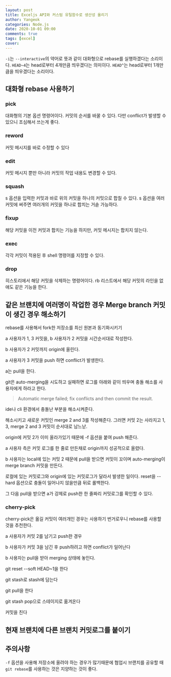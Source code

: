 ```yaml
---
layout: post
title: Exceljs API와 커스텀 유틸함수로 생산성 올리기
author: Yangeok
categories: Node.js
date: 2020-10-01 09:00
comments: true
tags: [excel]
cover:
---
```



`-i`는 `--interactive`의 약어로 뜻과 같이 대화형으로 rebase를 실행하겠다는 소리이다. `HEAD~4`는 head로부터 4개만큼 띄우겠다는 의미이다. `HEAD^`는 head로부터 1개만큼을 띄우겠다는 소리이다.

## 대화형 rebase 사용하기

### pick

대화형의 기본 옵션 명령어이다. 커밋의 순서를 바꿀 수 있다. 다만 conflict가 발생할 수 있으니 조심해서 쓰는게 좋다.

### reword

커밋 메시지를 바로 수정할 수 있다

### edit

커밋 메시지 뿐만 아니라 커밋의 작업 내용도 변경할 수 있다.

### squash

s 옵션을 입력한 커밋과 바로 위의 커밋을 하나의 커밋으로 합칠 수 있다. s 옵션을 여러 커밋에 써주면 여러개의 커밋을 하나로 합치는 거솓 가능하다.

### fixup

해당 커밋을 이전 커밋과 합치는 기능을 하지만, 커밋 메시지는 합치지 않는다.

### exec

각각 커밋이 적용된 후 shell 명령어를 지정할 수 있다.

### drop

히스토리에서 해당 커밋을 삭제하는 명령어이다. rb 리스트에서 해당 커밋의 라인을 없애도 같은 기능을 한다.

## 같은 브랜치에 여러명이 작업한 경우 Merge branch 커밋이 생긴 경우 해소하기

rebase를 사용해서 fork한 저장소를 최신 원본과 동기화시키기

a 사용자가 1, 3 커밋을, b 사용자가 2 커밋을 시간순서대로 작성한다.

b 사용자가 2 커밋까지 origin에 올린다.

a 사용자가 3 커밋을 push 하면 conflict가 발생한다.

a는 pull을 한다.

git은 auto-merging을 시도하고 실패하면 로그를 아래와 같이 띄우며 충돌 해소를 사용자에게 하라고 한다.

> Automatic merge failed; fix conflicts and then commit the result.

ide나 cli 환경에서 충돌난 부분을 해소시켜준다.

해소시키고 새로운 커밋인 merge 2 and 3를 작성해준다. 그러면 커밋 2는 사라지고 1, 3, merge 2 and 3 커밋이 순서대로 남느낟.

origin에 커밋 2가 이미 올라가있기 때문에 -f 옵션을 붙여 push 해준다.

a 사용자 측은 커밋 로그를 한 줄로 만든채로 origin까지 성공적으로 올렸다.

b 사용자는 local에 있는 커밋 2 때문에 pull을 받으면 커밋이 꼬이며 auto-merging이 merge branch 커밋을 만든다.

로컬에 있는 커밋로그와 origin에 있는 커밋로그가 달라서 발생한 일이다. reset을 --hard 옵션으로 충돌이 일어나지 않을만큼 뒤로 롤백한다.

그 다음 pull을 받으면 a가 강제로 push한 한 줄짜리 커밋로그를 확인할 수 있다.

### cherry-pick

cherry-pick은 옮길 커밋이 여러개인 경우는 사용하기 번거로우니 rebase를 사용할 것을 추천한다.

a 사용자가 커밋 2를 남기고 push한 경우

b 사용자가 커밋 3을 남긴 후 push하려고 하면 conflict가 일어난다

b 사용자는 pull을 받아 merging 상태에 놓인다.

git reset --soft HEAD~1을 한다

git stash로 stash에 담는다

git pull을 한다

git stash pop으로 스테이지로 옮겨온다

커밋을 친다

## 현재 브랜치에 다른 브랜치 커밋로그를 붙이기

## 주의사항

`-f` 옵션을 사용해 저장소에 올려야 하는 경우가 많기때문에 협업시 브랜치를 공유할 때 `git rebase`를 사용하는 것은 지양하는 것이 좋다.